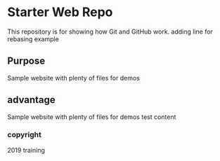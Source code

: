 # Starter Web Repo

This repository is for showing how Git and GitHub work. adding 
line for rebasing example

## Purpose

Sample website with plenty of files for demos

## advantage
Sample website with plenty of files for demos test content

### copyright
2019 training 